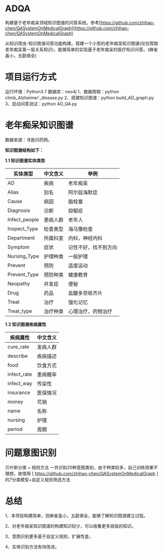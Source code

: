 # ADQA
构建基于老年痴呆领域知识图谱的问答系统。参考[https://github.com/zhihao-chen/QASystemOnMedicalGraph](https://github.com/zhihao-chen/QASystemOnMedicalGraph)

从知识爬虫-知识图谱问答功能构建。搭建一个小型的老年痴呆知识图谱(仅仅爬取老年痴呆第一层关系知识)，能够简单的实现基于老年痴呆的医疗知识问答。(麻雀虽小，五脏俱全)

# 项目运行方式
运行环境：Python3.7      数据库：neo4j
1、数据爬取：python climb_Alzheimer'_disease.py
2、搭建知识图谱：python build_AD_graph.py
3、启动问答测试：python AD_QA.py

# 老年痴呆知识图谱
数据来源：寻医问药网。

**知识图谱结构如下：**

**1.1 知识图谱实体类型**

| 实体类型     | 中文含义 | 举例                |
| ------------ | -------- | ------------------ |
| AD           | 疾病     | 老年痴呆           |
| Alias        | 别名     | 阿尔兹海默症        |
| Cause        | 病因     | 脑栓塞             |
| Diagnosis    | 诊断     | 抑郁症             |
| Infect_people| 患病人群 | 老年人             |
| Inspect_Type | 检查类型 | 海马像检查          |
| Department   | 所属科室 | 内科，神经内科      |
| Symptom      | 症状     | 记性不好，找不到方向|
| Nursing_Type | 护理种类 | 一般护理            |
| Prevent      | 预防     | 适度运动           |
| Prevent_Type | 预防种类 | 健康教育           |
| Neopathy     | 并发症   | 便秘               |
| Drug         | 药品     | 盐酸多奈哌齐片     |
| Treat        | 治疗     | 强化记忆           |
| Treat_type   | 治疗种类 | 心理治疗，药物治疗  |

**1.2 知识图谱疾病属性**

| 疾病属性  | 中文含义 |
| --------- | -------- | 
| cure_rate | 发病人群 | 
| describe  | 疾病描述 | 
| food      | 饮食方式 |
|infect_rate| 患病概率 | 
| infect_way| 传染性   |
| insurance | 医保情况 |
| money     | 花销     | 
| name      | 名称     | 
| nursing   | 护理     | 
| period    | 周期     | 

# 问题意图识别
贝叶斯分类 + 规则方法
一共识别20种意图类别，由于种类较多，自己训练效果不理想，故借用 [ https://github.com/zhihao-chen/QASystemOnMedicalGraph ] 的7分类模型+自定义规则筛选方法

# 总结
1、本项目构建简单，但麻雀虽小，五脏俱全，能够了解知识图谱建立过程。

2、对老年痴呆知识图谱的构建知识较少，可以收集更多层级的知识。

3、意图识别更多基于自定义规则，扩展性差。

4、实体识别方法有待改进。
